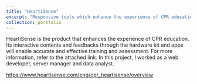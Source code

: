 ```yaml
---
title: "HeartiSense"
excerpt: "Responsive tools which enhance the experience of CPR education<br/><img src='/images/.jpg'>"
collection: portfolio
---
```


HeartiSense is the product that enhances the experience of CPR education. Its interactive contents and feedbacks through the hardware kit and apps will enable accurate and effective training and assessment. For more information, refer to the attached link. In this project, I worked as a web developer, server manager and data analyst.

https://www.heartisense.com/eng/cpr_heartisense/overview